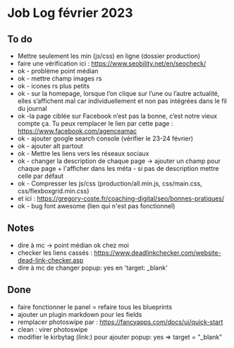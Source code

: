 # Job Log février 2023

## To do 
- Mettre seulement les min (js/css) en ligne (dossier production)
- faire une vérification ici : https://www.seobility.net/en/seocheck/
- ok - problème point médian
- ok - mettre champ images rs 
- ok - icones rs plus petits
- ok - sur la homepage, lorsque l’on clique sur l’une ou l’autre actualité, elles s’affichent mal car individuellement et non pas intégrées dans le fil du journal
- ok -la page ciblée sur Facebook n’est pas la bonne, c’est notre vieux compte ça. Tu peux remplacer le lien par cette page : https://www.facebook.com/agenceamac
- ok - ajouter google search console (vérifier le 23-24 février)
- ok - ajouter alt partout
- ok - Mettre les liens vers les réseaux sociaux 
- ok - changer la description de chaque page -> ajouter un champ pour chaque page + l'afficher dans les méta - si pas de description mettre celle par défaut
- ok - Compresser les js/css (production/all.min.js, css/main.css, css/flexboxgrid.min.css)
- et ici : https://gregory-coste.fr/coaching-digital/seo/bonnes-pratiques/
- ok - bug font awesome (lien qui n'est pas fonctionnel)


## Notes 
- dire à mc -> point médian ok chez moi 
- checker les liens cassés : https://www.deadlinkchecker.com/website-dead-link-checker.asp
- dire à mc de changer popup: yes en 'target: _blank'


## Done
- faire fonctionner le panel = refaire tous les blueprints  
- ajouter un plugin markdown pour les fields
- remplacer photoswipe par : https://fancyapps.com/docs/ui/quick-start 
- clean : virer photoswipe
- modifier le kirbytag (link:) pour ajouter popup: yes => target = "_blank"